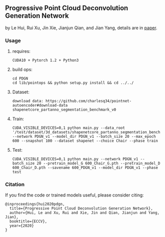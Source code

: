 ## Progressive Point Cloud Deconvolution Generation Network

by Le Hui, Rui Xu, Jin Xie, Jianjun Qian, and  Jian Yang, details are in [paper]( https://www.ecva.net/papers/eccv_2020/papers_ECCV/papers/123600392.pdf).

### Usage

1. requires:

   ```
   CUDA10 + Pytorch 1.2 + Python3
   ```

2. build ops:

   ```
   cd PDGN
   cd lib/pointops && python setup.py install && cd ../../
   ```

3. Dataset:

   ```
   download data: https://github.com/charlesq34/pointnet-autoencoder#download-data
   shapenetcore_partanno_segmentation_benchmark_v0
   ```

4. Train:

   ```
   CUDA_VISIBLE_DEVICES=0,1 python main.py --data_root '/test/dataset/3d_datasets/shapenetcore_partanno_segmentation_benchmark_v0/' --network PDGN_v1 --model_dir PDGN_v1 --batch_size 20 --max_epoch 600 --snapshot 100 --dataset shapenet --choice Chair --phase train
   ```

5. Test:

   ```
   CUDA_VISIBLE_DEVICES=0,1 python main.py --network PDGN_v1 --batch_size 20 --pretrain_model_G 600_Chair_G.pth --pretrain_model_D 600_Chair_D.pth --savename 600_PDGN_v1 --model_dir PDGN_v1 --phase test
   ```



### Citation

If you find the code or trained models useful, please consider citing:

```
@inproceedings{hui2020pdgn,
  title={Progressive Point Cloud Deconvolution Generation Network},
  author={Hui, Le and Xu, Rui and Xie, Jin and Qian, Jianjun and Yang, Jian},
  booktitle={ECCV},
  year={2020}
}
```
